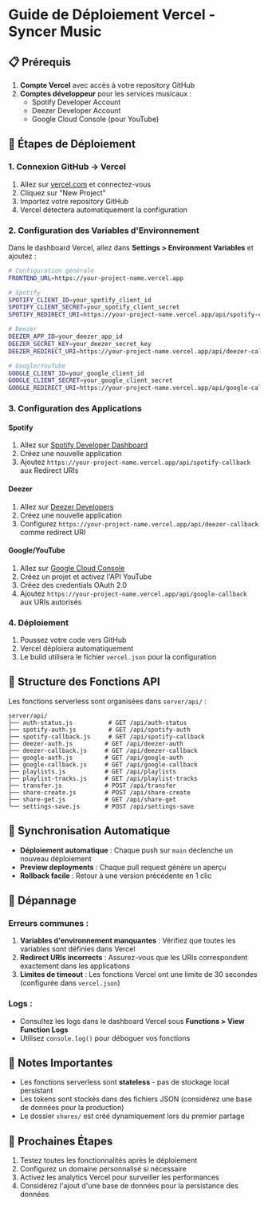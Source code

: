 # Guide de Déploiement Vercel - Syncer Music

## 📋 Prérequis

1. **Compte Vercel** avec accès à votre repository GitHub
2. **Comptes développeur** pour les services musicaux :
   - Spotify Developer Account
   - Deezer Developer Account  
   - Google Cloud Console (pour YouTube)

## 🚀 Étapes de Déploiement

### 1. Connexion GitHub → Vercel

1. Allez sur [vercel.com](https://vercel.com) et connectez-vous
2. Cliquez sur "New Project"
3. Importez votre repository GitHub
4. Vercel détectera automatiquement la configuration

### 2. Configuration des Variables d'Environnement

Dans le dashboard Vercel, allez dans **Settings > Environment Variables** et ajoutez :

```bash
# Configuration générale
FRONTEND_URL=https://your-project-name.vercel.app

# Spotify
SPOTIFY_CLIENT_ID=your_spotify_client_id
SPOTIFY_CLIENT_SECRET=your_spotify_client_secret
SPOTIFY_REDIRECT_URI=https://your-project-name.vercel.app/api/spotify-callback

# Deezer
DEEZER_APP_ID=your_deezer_app_id
DEEZER_SECRET_KEY=your_deezer_secret_key
DEEZER_REDIRECT_URI=https://your-project-name.vercel.app/api/deezer-callback

# Google/YouTube
GOOGLE_CLIENT_ID=your_google_client_id
GOOGLE_CLIENT_SECRET=your_google_client_secret
GOOGLE_REDIRECT_URI=https://your-project-name.vercel.app/api/google-callback
```

### 3. Configuration des Applications

#### Spotify
1. Allez sur [Spotify Developer Dashboard](https://developer.spotify.com/dashboard)
2. Créez une nouvelle application
3. Ajoutez `https://your-project-name.vercel.app/api/spotify-callback` aux Redirect URIs

#### Deezer
1. Allez sur [Deezer Developers](https://developers.deezer.com)
2. Créez une nouvelle application
3. Configurez `https://your-project-name.vercel.app/api/deezer-callback` comme redirect URI

#### Google/YouTube
1. Allez sur [Google Cloud Console](https://console.cloud.google.com)
2. Créez un projet et activez l'API YouTube
3. Créez des credentials OAuth 2.0
4. Ajoutez `https://your-project-name.vercel.app/api/google-callback` aux URIs autorisés

### 4. Déploiement

1. Poussez votre code vers GitHub
2. Vercel déploiera automatiquement
3. Le build utilisera le fichier `vercel.json` pour la configuration

## 🔧 Structure des Fonctions API

Les fonctions serverless sont organisées dans `server/api/` :

```
server/api/
├── auth-status.js          # GET /api/auth-status
├── spotify-auth.js         # GET /api/spotify-auth
├── spotify-callback.js     # GET /api/spotify-callback
├── deezer-auth.js         # GET /api/deezer-auth
├── deezer-callback.js     # GET /api/deezer-callback
├── google-auth.js         # GET /api/google-auth
├── google-callback.js     # GET /api/google-callback
├── playlists.js           # GET /api/playlists
├── playlist-tracks.js     # GET /api/playlist-tracks
├── transfer.js            # POST /api/transfer
├── share-create.js        # POST /api/share-create
├── share-get.js           # GET /api/share-get
└── settings-save.js       # POST /api/settings-save
```

## 🔄 Synchronisation Automatique

- **Déploiement automatique** : Chaque push sur `main` déclenche un nouveau déploiement
- **Preview deployments** : Chaque pull request génère un aperçu
- **Rollback facile** : Retour à une version précédente en 1 clic

## 🐛 Dépannage

### Erreurs communes :

1. **Variables d'environnement manquantes** : Vérifiez que toutes les variables sont définies dans Vercel
2. **Redirect URIs incorrects** : Assurez-vous que les URIs correspondent exactement dans les applications
3. **Limites de timeout** : Les fonctions Vercel ont une limite de 30 secondes (configurée dans `vercel.json`)

### Logs :

- Consultez les logs dans le dashboard Vercel sous **Functions > View Function Logs**
- Utilisez `console.log()` pour déboguer vos fonctions

## 📝 Notes Importantes

- Les fonctions serverless sont **stateless** - pas de stockage local persistant
- Les tokens sont stockés dans des fichiers JSON (considérez une base de données pour la production)
- Le dossier `shares/` est créé dynamiquement lors du premier partage

## 🎯 Prochaines Étapes

1. Testez toutes les fonctionnalités après le déploiement
2. Configurez un domaine personnalisé si nécessaire
3. Activez les analytics Vercel pour surveiller les performances
4. Considérez l'ajout d'une base de données pour la persistance des données 
